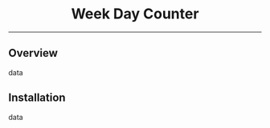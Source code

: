 <h1 style="display: flex; justify-content: center">Week Day Counter</h1>

---

## Overview
data

## Installation
data

